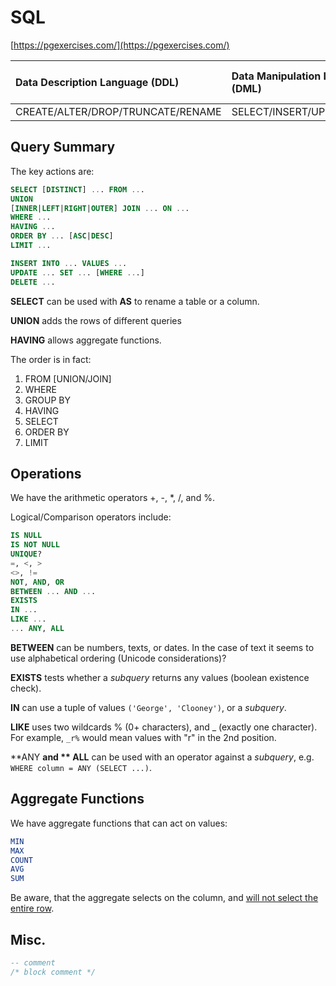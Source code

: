 # SQL

[https://pgexercises.com/](https://pgexercises.com/)

| Data Description Language \(DDL\) | Data Manipulation Language \(DML\) | Data Control Language \(DCL\) | Transaction Control Language \(TCL\) |
| :--- | :--- | :--- | :--- |
| CREATE/ALTER/DROP/TRUNCATE/RENAME | SELECT/INSERT/UPDATE/DELETE | GRANT/REVOKE | BEGIN/COMMIT/ROLLBACK/SAVEPOINT |

## Query Summary

The key actions are:

```SQL
SELECT [DISTINCT] ... FROM ...
UNION
[INNER|LEFT|RIGHT|OUTER] JOIN ... ON ...
WHERE ...
HAVING ...
ORDER BY ... [ASC|DESC]
LIMIT ...

INSERT INTO ... VALUES ...
UPDATE ... SET ... [WHERE ...]
DELETE ...
```

**SELECT** can be used with **AS** to rename a table or a column.

**UNION** adds the rows of different queries

**HAVING** allows aggregate functions.

The order is in fact:

1. FROM \[UNION/JOIN\]
2. WHERE
3. GROUP BY
4. HAVING
5. SELECT
6. ORDER BY
7. LIMIT

## Operations

We have the arithmetic operators +, -, \*, /, and %.

Logical/Comparison operators include:

```SQL
IS NULL
IS NOT NULL
UNIQUE?
=, <, >
<>, !=
NOT, AND, OR
BETWEEN ... AND ...
EXISTS
IN ...
LIKE ...
... ANY, ALL
```

**BETWEEN** can be numbers, texts, or dates. In the case of text it seems to use alphabetical ordering \(Unicode considerations\)?

**EXISTS** tests whether a _subquery_ returns any values \(boolean existence check\).

**IN** can use a tuple of values `('George', 'Clooney')`, or a _subquery_.

**LIKE** uses two wildcards % \(0+ characters\), and \_ \(exactly one character\). For example, `_r%` would mean values with "r" in the 2nd position.

**ANY **and ** ALL** can be used with an operator against a _subquery_, e.g. `WHERE column = ANY (SELECT ...)`.

## Aggregate Functions

We have aggregate functions that can act on values:

```SQL
MIN
MAX
COUNT
AVG
SUM
```

Be aware, that the aggregate selects on the column, and [will not select the entire row](https://bernardoamc.github.io/sql/2015/05/04/group-by-non-aggregate-columns/).

## Misc.

```SQL
-- comment
/* block comment */
```



